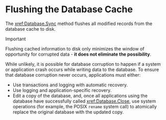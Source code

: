 # Flushing the Database Cache

The <xref:Database.Sync> method flushes all modified records from the database cache to disk.

>[!IMPORTANT]
> Flushing cached information to disk only minimizes the window of opportunity for corrupted data - **it does not eliminate the possibility**.

While unlikely, it is possible for database corruption to happen if a system or application crash occurs while writing data to the database. To ensure that database corruption never occurs, applications must either:

- Use transactions and logging with automatic recovery.
- Use logging and application-specific recovery.
- Edit a copy of the database, and, once all applications using the database have successfully called <xref:Database.Close>, use system operations (for example, the POSIX `rename` system call) to atomically replace the original database with the updated copy.
